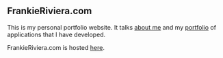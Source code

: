 
## FrankieRiviera.com

This is my personal portfolio website. It talks [about me](https://frankieriviera.com/about) and my [portfolio](https://frankieriviera.com/portfolio) of applications that I have developed.<br>

FrankieRiviera.com is hosted [here](https://frankieriviera.com/).

